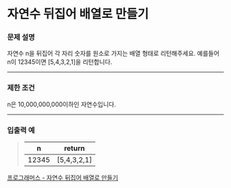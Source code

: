 # 자연수 뒤집어 배열로 만들기

### 문제 설명

자연수 n을 뒤집어 각 자리 숫자를 원소로 가지는 배열 형태로 리턴해주세요. 예를들어 n이 12345이면 [5,4,3,2,1]을 리턴합니다.

---

### 제한 조건

n은 10,000,000,000이하인 자연수입니다.

---

### 입출력 예

> | n     | return      |
> | ----- | ----------- |
> | 12345 | [5,4,3,2,1] |

[프로그래머스 - 자연수 뒤집어 배열로 만들기](https://programmers.co.kr/learn/courses/30/lessons/12932)
